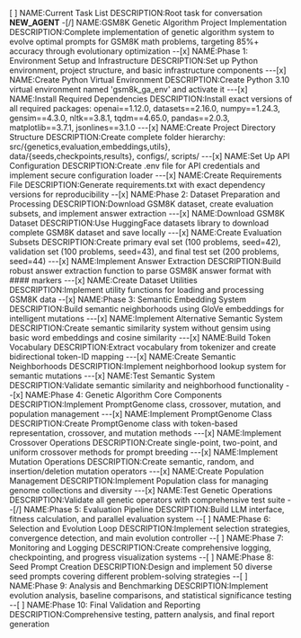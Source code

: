 [ ] NAME:Current Task List DESCRIPTION:Root task for conversation __NEW_AGENT__
-[/] NAME:GSM8K Genetic Algorithm Project Implementation DESCRIPTION:Complete implementation of genetic algorithm system to evolve optimal prompts for GSM8K math problems, targeting 85%+ accuracy through evolutionary optimization
--[x] NAME:Phase 1: Environment Setup and Infrastructure DESCRIPTION:Set up Python environment, project structure, and basic infrastructure components
---[x] NAME:Create Python Virtual Environment DESCRIPTION:Create Python 3.10 virtual environment named 'gsm8k_ga_env' and activate it
---[x] NAME:Install Required Dependencies DESCRIPTION:Install exact versions of all required packages: openai==1.12.0, datasets==2.16.0, numpy==1.24.3, gensim==4.3.0, nltk==3.8.1, tqdm==4.65.0, pandas==2.0.3, matplotlib==3.7.1, jsonlines==3.1.0
---[x] NAME:Create Project Directory Structure DESCRIPTION:Create complete folder hierarchy: src/{genetics,evaluation,embeddings,utils}, data/{seeds,checkpoints,results}, configs/, scripts/
---[x] NAME:Set Up API Configuration DESCRIPTION:Create .env file for API credentials and implement secure configuration loader
---[x] NAME:Create Requirements File DESCRIPTION:Generate requirements.txt with exact dependency versions for reproducibility
--[x] NAME:Phase 2: Dataset Preparation and Processing DESCRIPTION:Download GSM8K dataset, create evaluation subsets, and implement answer extraction
---[x] NAME:Download GSM8K Dataset DESCRIPTION:Use HuggingFace datasets library to download complete GSM8K dataset and save locally
---[x] NAME:Create Evaluation Subsets DESCRIPTION:Create primary eval set (100 problems, seed=42), validation set (100 problems, seed=43), and final test set (200 problems, seed=44)
---[x] NAME:Implement Answer Extraction DESCRIPTION:Build robust answer extraction function to parse GSM8K answer format with #### markers
---[x] NAME:Create Dataset Utilities DESCRIPTION:Implement utility functions for loading and processing GSM8K data
--[x] NAME:Phase 3: Semantic Embedding System DESCRIPTION:Build semantic neighborhoods using GloVe embeddings for intelligent mutations
---[x] NAME:Implement Alternative Semantic System DESCRIPTION:Create semantic similarity system without gensim using basic word embeddings and cosine similarity
---[x] NAME:Build Token Vocabulary DESCRIPTION:Extract vocabulary from tokenizer and create bidirectional token-ID mapping
---[x] NAME:Create Semantic Neighborhoods DESCRIPTION:Implement neighborhood lookup system for semantic mutations
---[x] NAME:Test Semantic System DESCRIPTION:Validate semantic similarity and neighborhood functionality
--[x] NAME:Phase 4: Genetic Algorithm Core Components DESCRIPTION:Implement PromptGenome class, crossover, mutation, and population management
---[x] NAME:Implement PromptGenome Class DESCRIPTION:Create PromptGenome class with token-based representation, crossover, and mutation methods
---[x] NAME:Implement Crossover Operations DESCRIPTION:Create single-point, two-point, and uniform crossover methods for prompt breeding
---[x] NAME:Implement Mutation Operations DESCRIPTION:Create semantic, random, and insertion/deletion mutation operators
---[x] NAME:Create Population Management DESCRIPTION:Implement Population class for managing genome collections and diversity
---[x] NAME:Test Genetic Operations DESCRIPTION:Validate all genetic operators with comprehensive test suite
--[/] NAME:Phase 5: Evaluation Pipeline DESCRIPTION:Build LLM interface, fitness calculation, and parallel evaluation system
--[ ] NAME:Phase 6: Selection and Evolution Loop DESCRIPTION:Implement selection strategies, convergence detection, and main evolution controller
--[ ] NAME:Phase 7: Monitoring and Logging DESCRIPTION:Create comprehensive logging, checkpointing, and progress visualization systems
--[ ] NAME:Phase 8: Seed Prompt Creation DESCRIPTION:Design and implement 50 diverse seed prompts covering different problem-solving strategies
--[ ] NAME:Phase 9: Analysis and Benchmarking DESCRIPTION:Implement evolution analysis, baseline comparisons, and statistical significance testing
--[ ] NAME:Phase 10: Final Validation and Reporting DESCRIPTION:Comprehensive testing, pattern analysis, and final report generation